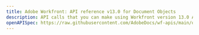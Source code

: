```yaml
---
title: Adobe Workfront: API reference v13.0 for Document Objects
description: API calls that you can make using Workfront version 13.0 APIs for Documents.
openAPISpec: https://raw.githubusercontent.com/AdobeDocs/wf-apis/main/oas_files/document_v13.json
---
```

